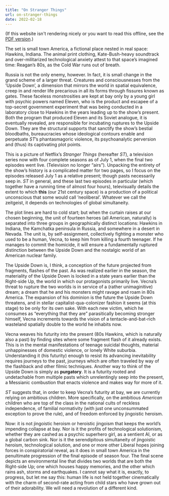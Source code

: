 ```yaml
---
title: "On Stranger Things"
url: on-stranger-things 
date: 2022-02-18
---
```


(If this website isn't rendering nicely or you want to read this offline, see the [PDF version](https://lachlankermode.com/2022.09.18-stranger-things.pdf).)

<p>
The set is small town America, a fictional place nested in real space: Hawkins, Indiana.
The animal print clothing, Kate-Bush-heavy soundtrack and over-militarized technological anxiety attest to that space&rsquo;s imagined time: Reagan&rsquo;s 80s, as the Cold War runs out of breath.
</p>

<p>
Russia is not the only enemy, however.
In fact, it is small change in the grand scheme of a larger threat.
Creatures and consciousnesses from the &rsquo;Upside Down&rsquo;, a dimension that mirrors the world in spatial equivalence, creep in and render life precarious in all its forms through fissures known as gates.
These faceless monstrosities are kept at bay only by a young girl with psychic powers named Eleven, who is the product and escapee of a top-secret government experiment that was being conducted in a laboratory close to Hawkins in the years leading up to the show&rsquo;s present.
Both the program that produced Eleven and its Soviet analogue, it is eventually revealed, are responsible for incubating ruptures to the Upside Down.
They are the structural supports that sanctify the show&rsquo;s bestial bloodbaths, bureaucracies whose ideological contours enable and perpetuate <i>ST</i>&rsquo;s phantasmagoric violence, its psychoanalytic perversion and (thus) its captivating plot points.
</p>

<p>
This is a picture of Netflix&rsquo;s <i>Stranger Things</i> (hereafter <i>ST</i>), a television series now with four complete seasons as of July 1, when the final two episodes went live.
(Television no longer &ldquo;airs&rdquo;).
Unpacking the entirety of the show&rsquo;s history is a complicated matter for two pages, so I focus on the episodes released July 1 as a relative present; though pasts necessarily seep in.
<i>ST</i> in general, and these last two episodes in particular (which together have a running time of almost four hours), televisually details the extent to which <b>this</b> (our 21st century space) is a production of a political unconscious that some would call &rsquo;neoliberal&rsquo;.
Whatever we call the zeitgeist, it depends on technologies of global simultaneity.
</p>

<p>
The plot lines are hard to cold start; but when the curtain raises at our chosen beginning, the unit of fourteen heroes (all American, naturally) is separated into three groups in geographically distinct locations: Hawkins in Indiana, the Kamchatka peninsula in Russia, and somewhere in a desert in Nevada.
The unit is, by self-assignment, collectively fighting a monster who used to be a human, Vecna, to keep him from killing a fourth teenager.
If he manages to commit the homicide, it will ensure a fundamentally ruptured distinction between the Upside Down and the nostalgic world of an American nuclear family.
</p>

<p>
The Upside Down is, I think, a conception of the future projected from fragments, flashes of the past.
As was realized earlier in the season, the materiality of the Upside Down is locked in a state years earlier than the Right-side Up, the world in which our protagonists primarily live.
Vecna&rsquo;s threat to rupture the two worlds is in service of a (rather unimaginitive) dream; a dream that he and his monsters might ravage and roam in 80s America.
The expansion of his dominion is the future the Upside Down threatens, and in stellar capitalist-qua-colonizer fashion it seems (at this stage) to be only for its own sake.
With each new victim, which he consumes as &ldquo;everything that they are&rdquo; parasitically becoming stronger himself, Vecna increments towards the vision of a tentacle-and-bat-rich wasteland spatially double to the world he inhabits now.
</p>

<p>
Vecna weaves his futurity into the present (80s Hawkins, which is naturally also a past) by finding sites where some fragment flash of it already exists.
This is in the mental manifestations of teenage suicidal thoughts, material unhappinesses of domestic violence, or lonely White suburbia.
Understanding it (his futurity) enough to resist its advancing inevitability requires journeys to the past, journeys which are often traveled by way of the flashback and other filmic techniques.
Another way to think of the Upside Down is simply as <b>purgatory</b>.
It is a futurity rooted and undetachable from multiple pasts which unrelentingly seep into the present, a Messianic combustion that enacts violence and makes way for more of it.
</p>

<p>
<i>ST</i> suggests that, in order to keep Vecna&rsquo;s futurity at bay, we are currently relying on ambitious children.
More specifically, on the ambitious <i>American</i> children who are top of the class in the national cults of reckless independence, of familial normativity (with just one unconsummated exception to prove the rule), and of freedom enforced by jingoistic heroism.
</p>

<p>
Now: it is not jingoistic heroism or heroistic jingoism that keeps the world&rsquo;s impending collapse at bay.
Nor is it the profits of technological solutionism, whether they are cashed as a psychic superhero girl, as a sentient AI, or as a global carbon sink.
Nor is it the serendipitous simultaneity of jingoistic heroism, technological solution, and one or more other Liberal hopes joining forces in conspiratorial reveal, as it does in small town America in the penultimate progression of the final episode of season four.
The final scene depicts an environmental line that divides two worlds that are both the Right-side Up; one which houses happy memories, and the other which rains ash, storms and earthquakes.
I cannot say what it is, exactly, to progress, but let me say this: human life is not held together cinematically with the charm of second-rate acting from child stars who have grown out of their adorability.
We will need a revolution of a different kind.
</p>

